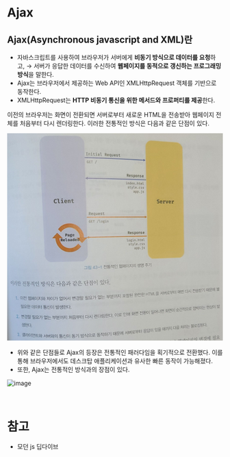 # Ajax

## Ajax(Asynchronous javascript and XML)란

- 자바스크립트를 사용하여 브라우저가 서버에게 **비동기 방식으로 데이터를 요청**하고, → 서버가 응답한 데이터를 수신하여 **웹페이지를 동적으로 갱신하는 프로그래밍 방식**을 말한다.
- Ajax는 브라우저에서 제공하는 Web API인 XMLHttpRequest 객체를 기반으로 동작한다.
- XMLHttpRequest는 **HTTP 비동기 통신을 위한 메서드와 프로퍼티를 제공**한다.

이전의 브라우저는 화면이 전환되면 서버로부터 새로운 HTML을 전송받아 웹페이지 전체를 처음부터 다시 렌더링한다. 이러한 전통적인 방식은 다음과 같은 단점이 있다.

![alt text](image.png)

- 위와 같은 단점들로 Ajax의 등장은 전통적인 패러다임을 획기적으로 전환했다. 이를 통해 브라우저에서도 데스크탑 애플리케이션과 유사한 빠른 동작이 가능해졌다.
- 또한, Ajax는 전통적인 방식과의 장점이 있다.

![image](https://github.com/YuHyeonWook/TIL/assets/110236953/c1f780cc-b06e-4b0a-b59b-c47213424496)

<br>

# 참고

- 모던 js 딥다이브
